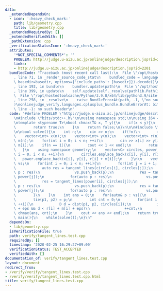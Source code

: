 ```yaml
---
data:
  _extendedDependsOn:
  - icon: ':heavy_check_mark:'
    path: lib/geometry.cpp
    title: lib/geometry.cpp
  _extendedRequiredBy: []
  _extendedVerifiedWith: []
  _pathExtension: cpp
  _verificationStatusIcon: ':heavy_check_mark:'
  attributes:
    '*NOT_SPECIAL_COMMENTS*': ''
    PROBLEM: http://judge.u-aizu.ac.jp/onlinejudge/description.jsp?id=2201
    links:
    - http://judge.u-aizu.ac.jp/onlinejudge/description.jsp?id=2201
  bundledCode: "Traceback (most recent call last):\n  File \"/opt/hostedtoolcache/Python/3.9.0/x64/lib/python3.9/site-packages/onlinejudge_verify/documentation/build.py\"\
    , line 71, in _render_source_code_stat\n    bundled_code = language.bundle(stat.path,\
    \ basedir=basedir, options={'include_paths': [basedir]}).decode()\n  File \"/opt/hostedtoolcache/Python/3.9.0/x64/lib/python3.9/site-packages/onlinejudge_verify/languages/cplusplus.py\"\
    , line 193, in bundle\n    bundler.update(path)\n  File \"/opt/hostedtoolcache/Python/3.9.0/x64/lib/python3.9/site-packages/onlinejudge_verify/languages/cplusplus_bundle.py\"\
    , line 399, in update\n    self.update(self._resolve(pathlib.Path(included), included_from=path))\n\
    \  File \"/opt/hostedtoolcache/Python/3.9.0/x64/lib/python3.9/site-packages/onlinejudge_verify/languages/cplusplus_bundle.py\"\
    , line 258, in _resolve\n    raise BundleErrorAt(path, -1, \"no such header\"\
    )\nonlinejudge_verify.languages.cplusplus_bundle.BundleErrorAt: bits/stdc++.h:\
    \ line -1: no such header\n"
  code: "#define PROBLEM \"http://judge.u-aizu.ac.jp/onlinejudge/description.jsp?id=2201\"\
    \n#include \"bits/stdc++.h\"\n\nusing namespace std;\n\nusing i64 = long long;\n\
    \ntemplate <typename T>\nbool chmax(T& x, T y){\n    if(x < y){\n        x = y;\n\
    \        return true;\n    }\n    return false;\n}\n\n\n#include \"../lib/geometry.cpp\"\
    \n\nbool solve(){\n    int n;\n    cin >> n;\n    if(!n)\n        return false;\n\
    \    vector<int> x(n);\n    vector<int> y(n);\n    vector<int> r(n);\n    vector<int>\
    \ m(n);\n    for(int i = 0; i < n; ++i)\n        cin >> x[i] >> y[i] >> r[i] >>\
    \ m[i];\n    if(n == 1){\n        cout << 1 << endl;\n        return true;\n \
    \   }\n    using namespace geometry;\n    vector<C> circles, power;\n    for(int\
    \ i = 0; i < n; ++i){\n        circles.emplace_back(x[i], y[i], r[i]);\n     \
    \   power.emplace_back(x[i], y[i], r[i] + m[i]);\n    }\n\n    vector<pair<P,P>>\
    \ vs;\n    for(int i = 0; i < n; ++i){\n        for(int j = i + 1; j < n; ++j){\n\
    \            auto res = tangent_lines(circles[i], circles[j]);\n            for(auto\
    \ p : res)\n                vs.push_back(p);\n            res = tangent_lines(circles[i],\
    \ power[j]);\n            for(auto p : res)\n                vs.push_back(p);\n\
    \            res = tangent_lines(power[i], circles[j]);\n            for(auto\
    \ p : res)\n                vs.push_back(p);\n            res = tangent_lines(power[i],\
    \ power[j]);\n            for(auto p : res)\n                vs.push_back(p);\n\
    \        }\n    }\n    int ans = 0;\n    for(auto& p : vs){\n        P p1, p2;\n\
    \        tie(p1, p2) = p;\n        int cnt = 0;\n        for(int i = 0; i < n;\
    \ ++i){\n            D d = dist(p1, p2, circles[i]);\n            if(r[i] < d\
    \ + eps && d < r[i] + m[i] + eps)\n                ++cnt;\n        }\n       \
    \ chmax(ans, cnt);\n    }\n    cout << ans << endl;\n    return true;\n}\n\nsigned\
    \ main(){\n    while(solve());\n}\n"
  dependsOn:
  - lib/geometry.cpp
  isVerificationFile: true
  path: verify/tangent_lines.test.cpp
  requiredBy: []
  timestamp: '2020-02-25 16:29:27+09:00'
  verificationStatus: TEST_ACCEPTED
  verifiedWith: []
documentation_of: verify/tangent_lines.test.cpp
layout: document
redirect_from:
- /verify/verify/tangent_lines.test.cpp
- /verify/verify/tangent_lines.test.cpp.html
title: verify/tangent_lines.test.cpp
---
```

